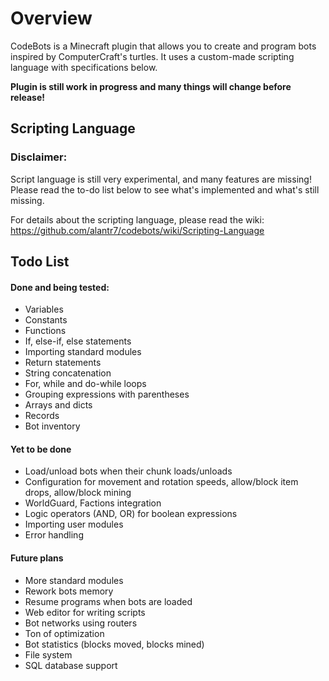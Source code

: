 # Overview
CodeBots is a Minecraft plugin that allows you to create and program bots inspired by ComputerCraft's turtles. It uses a custom-made scripting language with specifications below.

**Plugin is still work in progress and many things will change before release!**

## Scripting Language

### Disclaimer:
Script language is still very experimental, and many features are missing! Please read the to-do list below to see what's implemented and what's still missing.

For details about the scripting language, please read the wiki:<br />
https://github.com/alantr7/codebots/wiki/Scripting-Language

## Todo List
#### Done and being tested:
- Variables
- Constants
- Functions
- If, else-if, else statements
- Importing standard modules
- Return statements
- String concatenation
- For, while and do-while loops
- Grouping expressions with parentheses
- Arrays and dicts
- Records
- Bot inventory

#### Yet to be done
- Load/unload bots when their chunk loads/unloads
- Configuration for movement and rotation speeds, allow/block item drops, allow/block mining
- WorldGuard, Factions integration
- Logic operators (AND, OR) for boolean expressions
- Importing user modules
- Error handling

#### Future plans
- More standard modules
- Rework bots memory
- Resume programs when bots are loaded
- Web editor for writing scripts
- Bot networks using routers
- Ton of optimization
- Bot statistics (blocks moved, blocks mined)
- File system
- SQL database support